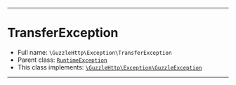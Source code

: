 ***

# TransferException





* Full name: `\GuzzleHttp\Exception\TransferException`
* Parent class: [`RuntimeException`](../../RuntimeException.md)
* This class implements:
[`\GuzzleHttp\Exception\GuzzleException`](./GuzzleException.md)






***

